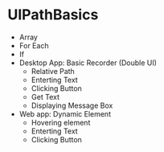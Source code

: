 # UIPathBasics
- Array
- For Each
- If 
- Desktop App: Basic Recorder (Double UI)
	- Relative Path
	- Enterting Text	
	- Clicking Button
	- Get Text
	- Displaying Message Box
- Web app: Dynamic Element
	- Hovering element
	- Enterting Text	
	- Clicking Button


